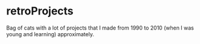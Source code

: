 # retroProjects

Bag of cats with a lot of projects that I made from 1990 to 2010 (when I was young and learning) approximately.